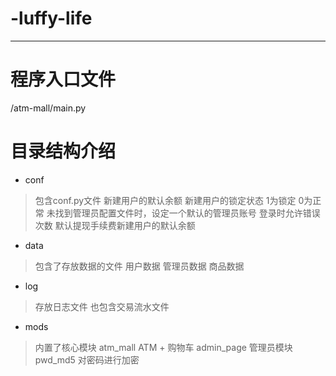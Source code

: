 # -luffy-life
***
# 程序入口文件
/atm-mall/main.py
# 目录结构介绍
* conf
> 包含conf.py文件
> 新建用户的默认余额
> 新建用户的锁定状态 1为锁定 0为正常
> 未找到管理员配置文件时，设定一个默认的管理员账号
> 登录时允许错误次数
> 默认提现手续费新建用户的默认余额
* data
> 包含了存放数据的文件
> 用户数据
> 管理员数据
> 商品数据
* log
> 存放日志文件
> 也包含交易流水文件
* mods
> 内置了核心模块
> atm_mall    ATM + 购物车
> admin_page  管理员模块
> pwd_md5     对密码进行加密
